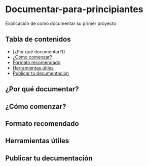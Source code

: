# Documentar-para-principiantes
Explicación de como documentar su primer proyecto

## Tabla de contenidos
* [¿Por qué documentar?()
* [¿Cómo comenzar?]()
* [Formato recomendado](#formato-recomendado)
* [Herramientas útiles]()
* [Publicar tu decumentación]()

## ¿Por qué documentar?

## ¿Cómo comenzar?

## Formato recomendado

## Herramientas útiles

## Publicar tu decumentación
